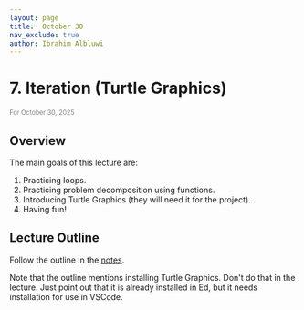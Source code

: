```yaml
---
layout: page
title:  October 30
nav_exclude: true
author: Ibrahim Albluwi
---
```


# **7.** Iteration (Turtle Graphics)
<span style="font-size: 0.8em; font-weight: normal; color: gray;">For October 30, 2025</span>

## Overview

The main goals of this lecture are:
1. Practicing loops.
2. Practicing problem decomposition using functions.
3. Introducing Turtle Graphics (they will need it for the project).
4. Having fun!

## Lecture Outline

Follow the outline in the [notes](/11102-f25/lessons/turtle). 

Note that the outline mentions installing Turtle Graphics. Don't do that in the lecture. Just point out that it is already installed in Ed, but it needs installation for use in VSCode.